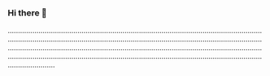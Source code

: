 ### Hi there 👋

.......................................................................................................................................................................................................................................................................................................................................................................................................................................................................................................................................